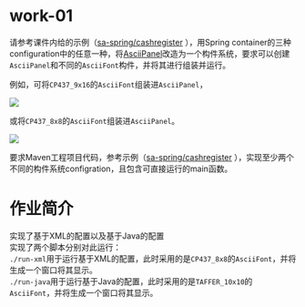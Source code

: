 # work-01

请参考课件内给的示例（[sa-spring/cashregister](https://github.com/sa-spring/cashregister) ），用Spring container的三种configuration中的任意一种，将[AsciiPanel](https://github.com/trystan/AsciiPanel)改造为一个构件系统，要求可以创建`AsciiPanel`和不同的`AsciiFont`构件，并将其进行组装并运行。

例如，可将`CP437_9x16`的`AsciiFont`组装进`AsciiPanel`，

![](https://www.plantuml.com/plantuml/png/SoWkIImgAStDuOfsB4xEp0n8p4lDYLNGrRLJW0YuvUULw3e7c1YRnrjM69h5SZcavgK0rGC0)

或将`CP437_8x8`的`AsciiFont`组装进`AsciiPanel`。

![](https://www.plantuml.com/plantuml/png/SoWkIImgAStDuOfsB4xEp0n8p4lDYLNGrRLJW0YuvUULw3e7c1YRnrjKMCHoEQJcfG2L0m00)

要求Maven工程项目代码，参考示例（[sa-spring/cashregister](https://github.com/sa-spring/cashregister) ），实现至少两个不同的构件系统configration，且包含可直接运行的main函数。

# 作业简介

实现了基于XML的配置以及基于Java的配置  
实现了两个脚本分别对此运行：  
`./run-xml`用于运行基于XML的配置，此时采用的是`CP437_8x8`的`AsciiFont`，并将生成一个窗口将其显示。  
`./run-java`用于运行基于Java的配置，此时采用的是`TAFFER_10x10`的`AsciiFont`，并将生成一个窗口将其显示。